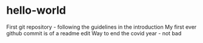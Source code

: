 # hello-world
First git repository - following the guidelines in the introduction
My first ever github commit is of a readme edit
Way to end the covid year - not bad
